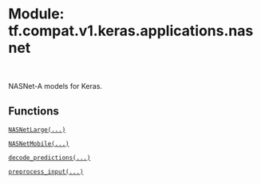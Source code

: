 <div itemscope itemtype="http://developers.google.com/ReferenceObject">
<meta itemprop="name" content="tf.compat.v1.keras.applications.nasnet" />
<meta itemprop="path" content="Stable" />
</div>

# Module: tf.compat.v1.keras.applications.nasnet


<table class="tfo-notebook-buttons tfo-api" align="left">
</table>



NASNet-A models for Keras.



## Functions

[`NASNetLarge(...)`](../../../../../tf/keras/applications/NASNetLarge.md)

[`NASNetMobile(...)`](../../../../../tf/keras/applications/NASNetMobile.md)

[`decode_predictions(...)`](../../../../../tf/keras/applications/nasnet/decode_predictions.md)

[`preprocess_input(...)`](../../../../../tf/keras/applications/nasnet/preprocess_input.md)

